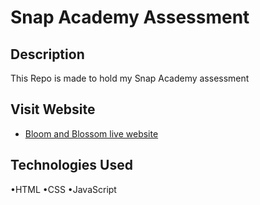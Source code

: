 # Snap Academy Assessment 
## Description
This Repo is made to hold my Snap Academy assessment 
## Visit Website 
- [Bloom and Blossom live website](https://cdeorta.github.io/Snap-project/)

## Technologies Used 
•HTML 
•CSS
•JavaScript
